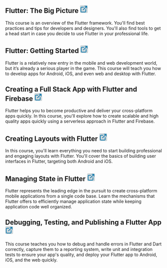 ## Flutter: The Big Picture   [![Course Link](images/courselink.png)](https://app.pluralsight.com/library/courses/flutter-big-picture)
This course is an overview of the Flutter framework. You'll find best practices and tips for developers and designers. You'll also find tools to get a head start in case you decide to use Flutter in your professional life.

## Flutter: Getting Started   [![Course Link](images/courselink.png)](https://app.pluralsight.com/library/courses/getting-started-flutter)
Flutter is a relatively new entry in the mobile and web development world, but it’s already a serious player in the game. This course will teach you how to develop apps for Android, iOS, and even web and desktop with Flutter.

## Creating a Full Stack App with Flutter and Firebase   [![Course Link](images/courselink.png)](https://app.pluralsight.com/library/courses/creating-full-stack-app-flutter-firebase)
Flutter helps you to become productive and deliver your cross-platform apps quickly. In this course, you'll explore how to create scalable and high quality apps quickly using a serverless approach in Flutter and Firebase.

## Creating Layouts with Flutter   [![Course Link](images/courselink.png)](https://app.pluralsight.com/library/courses/creating-layouts-flutter)
In this course, you'll learn everything you need to start building professional and engaging layouts with Flutter. You'll cover the basics of building user interfaces in Flutter, targeting both Android and iOS.

## Managing State in Flutter   [![Course Link](images/courselink.png)](https://app.pluralsight.com/library/courses/managing-state-flutter)
Flutter represents the leading edge in the pursuit to create cross-platform mobile applications from a single code base. Learn the mechanisms that Flutter offers to efficiently manage application state while keeping application code well organized.

## Debugging, Testing, and Publishing a Flutter App   [![Course Link](images/courselink.png)](https://app.pluralsight.com/library/courses/debugging-testing-publishing-flutter-app)
This course teaches you how to debug and handle errors in Flutter and Dart correctly, capture them to a reporting system, write unit and integration tests to ensure your app's quality, and deploy your Flutter app to Android, iOS, and the web quickly.
